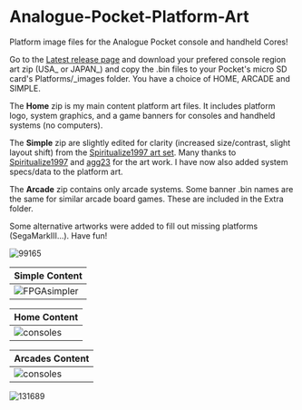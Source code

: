 # Analogue-Pocket-Platform-Art

Platform image files for the Analogue Pocket console and handheld Cores!

Go to the [Latest release page](https://github.com/Shissa43/Analogue-Pocket-Platform-Art/releases/tag/v0.2) and download your prefered console region art zip (USA_ or JAPAN_) and copy the .bin files to your Pocket's micro SD card's Platforms/_images folder.
You have a choice of HOME, ARCADE and SIMPLE.

The **Home** zip is my main content platform art files. It includes platform logo, system graphics, and a game banners for consoles and handheld systems (no computers).

The **Simple** zip are slightly edited for clarity (increased size/contrast, slight layout shift) from the [Spiritualize1997 art set](https://github.com/spiritualized1997/openFPGA-Platform-Art-Set). Many thanks to [Spiritualize1997](https://github.com/spiritualized1997) and [agg23](https://github.com/agg23) for the art work. I have now also added system specs/data to the platform art.

The **Arcade** zip contains only arcade systems. Some banner .bin names are the same for similar arcade board games. These are included in the Extra folder.

Some alternative artworks were added to fill out missing platforms (SegaMarkIII...).
Have fun!

![99165](https://user-images.githubusercontent.com/123542883/222607932-414202ec-5a4d-444e-8fb3-b7d1d9ac738c.gif)

| Simple Content |
| ------------- |
|  ![FPGAsimpler](https://github.com/Shissa43/Analogue-Pocket-Platform-Art/assets/123542883/3e719f38-fd44-48ce-89ac-b4d33c643692)



 





| Home Content | 
| ------------- |
| ![consoles](https://github.com/Shissa43/Analogue-Pocket-Platform-Art/assets/123542883/62b3ca40-5d86-49ad-bd91-955c28fd9564)

 

| Arcades Content | 
| ------------- |
| ![consoles](https://github.com/Shissa43/Analogue-Pocket-Platform-Art/assets/123542883/6c646770-1e8f-41e8-a972-5a863eda2514)





![131689](https://user-images.githubusercontent.com/123542883/222607670-7210c82e-fa3e-460f-a8e0-ef81bb5c7ec5.gif)
